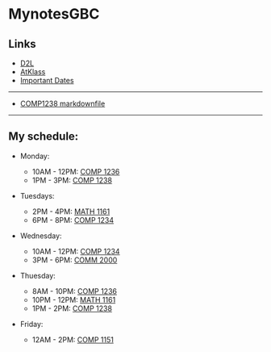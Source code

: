 # MynotesGBC
## Links
- [D2L](https://learn.georgebrown.ca)
- [AtKlass](https://app.atklass.com)
- [Important Dates](https://www.georgebrown.ca/current-students/important-dates?term=27246&category=131)
---
- [COMP1238 markdownfile](comp1238.md)
---
## My schedule:
- Monday:
    - 10AM - 12PM: [COMP 1236](https://learn.georgebrown.ca/d2l/home/337951)
    - 1PM - 3PM:   [COMP 1238](https://learn.georgebrown.ca/d2l/home/334969)


- Tuesdays:
    - 2PM - 4PM: [MATH 1161](https://learn.georgebrown.ca/d2l/home/319780)
    - 6PM - 8PM: [COMP 1234](https://learn.georgebrown.ca/d2l/home/342908)


- Wednesday:
    - 10AM - 12PM:  [COMP 1234](https://learn.georgebrown.ca/d2l/home/342908)
    - 3PM - 6PM:    [COMM 2000](https://learn.georgebrown.ca/d2l/home/324964)

- Thuesday:
    - 8AM - 10PM:   [COMP 1236](https://learn.georgebrown.ca/d2l/home/337951)
    - 10PM - 12PM:  [MATH 1161](https://learn.georgebrown.ca/d2l/home/319780)
    - 1PM - 2PM:    [COMP 1238](https://learn.georgebrown.ca/d2l/home/334969)

- Friday:
    - 12AM - 2PM:   [COMP 1151](https://learn.georgebrown.ca/d2l/home/335096)
   
